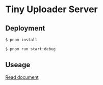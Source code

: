 # Tiny Uploader Server

## Deployment

```bash
$ pnpm install

$ pnpm run start:debug
```

## Useage

[Read document](https://moyuderen.github.io/tiny-uploader-server/)
